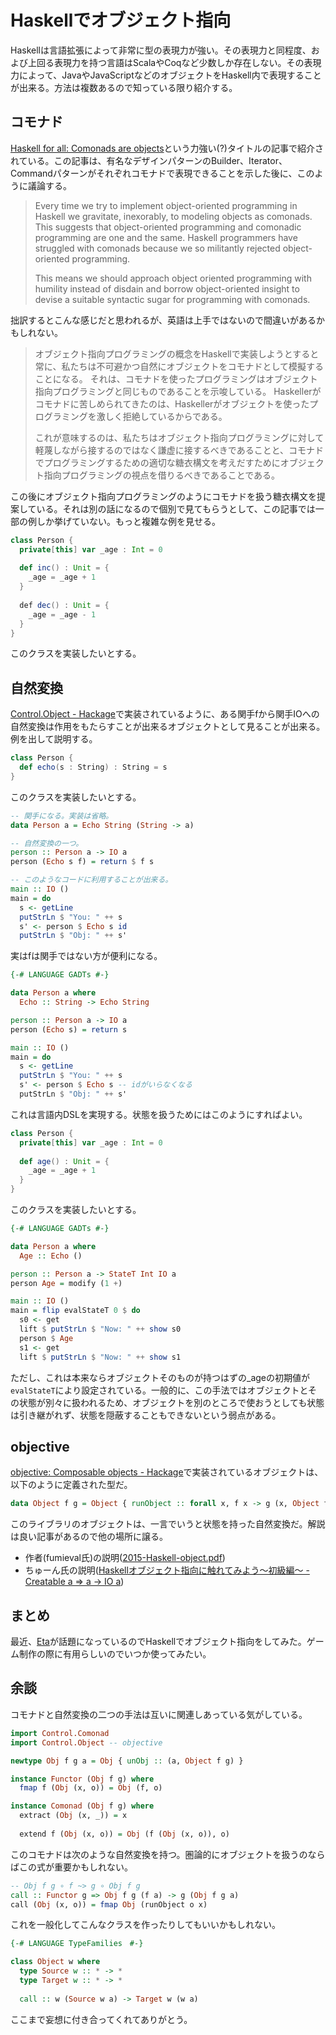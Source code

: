 # Haskellでオブジェクト指向

Haskellは言語拡張によって非常に型の表現力が強い。その表現力と同程度、および上回る表現力を持つ言語はScalaやCoqなど少数しか存在しない。その表現力によって、JavaやJavaScriptなどのオブジェクトをHaskell内で表現することが出来る。方法は複数あるので知っている限り紹介する。

## コモナド

[Haskell for all: Comonads are objects](http://www.haskellforall.com/2013/02/you-could-have-invented-comonads.html)という力強い(?)タイトルの記事で紹介されている。この記事は、有名なデザインパターンのBuilder、Iterator、Commandパターンがそれぞれコモナドで表現できることを示した後に、このように議論する。

> Every time we try to implement object-oriented programming in Haskell we gravitate, inexorably, to modeling objects as comonads.
> This suggests that object-oriented programming and comonadic programming are one and the same.
> Haskell programmers have struggled with comonads because we so militantly rejected object-oriented programming.
>
> This means we should approach object oriented programming with humility instead of disdain and borrow object-oriented insight to devise a suitable syntactic sugar for programming with comonads.

拙訳するとこんな感じだと思われるが、英語は上手ではないので間違いがあるかもしれない。

> オブジェクト指向プログラミングの概念をHaskellで実装しようとすると常に、私たちは不可避かつ自然にオブジェクトをコモナドとして模擬することになる。
> それは、コモナドを使ったプログラミングはオブジェクト指向プログラミングと同じものであることを示唆している。
> Haskellerがコモナドに苦しめられてきたのは、Haskellerがオブジェクトを使ったプログラミングを激しく拒絶しているからである。
>
> これが意味するのは、私たちはオブジェクト指向プログラミングに対して軽蔑しながら接するのではなく謙虚に接するべきであることと、コモナドでプログラミングするための適切な糖衣構文を考えだすためにオブジェクト指向プログラミングの視点を借りるべきであることである。

この後にオブジェクト指向プログラミングのようにコモナドを扱う糖衣構文を提案している。それは別の話になるので個別で見てもらうとして、この記事では一部の例しか挙げていない。もっと複雑な例を見せる。

```scala
class Person {
  private[this] var _age : Int = 0
  
  def inc() : Unit = {
    _age = _age + 1
  }
  
  def dec() : Unit = {
    _age = _age - 1
  }
}
```

このクラスを実装したいとする。

## 自然変換

[Control.Object - Hackage](https://hackage.haskell.org/package/natural-transformation-0.4/docs/Control-Object.html)で実装されているように、ある関手fから関手IOへの自然変換は作用をもたらすことが出来るオブジェクトとして見ることが出来る。例を出して説明する。

```scala
class Person {
  def echo(s : String) : String = s
}
```

このクラスを実装したいとする。

```haskell
-- 関手になる。実装は省略。
data Person a = Echo String (String -> a)

-- 自然変換の一つ。
person :: Person a -> IO a
person (Echo s f) = return $ f s

-- このようなコードに利用することが出来る。
main :: IO ()
main = do
  s <- getLine
  putStrLn $ "You: " ++ s
  s' <- person $ Echo s id
  putStrLn $ "Obj: " ++ s'
```

実はfは関手ではない方が便利になる。

```haskell
{-# LANGUAGE GADTs #-}

data Person a where
  Echo :: String -> Echo String

person :: Person a -> IO a
person (Echo s) = return s

main :: IO ()
main = do
  s <- getLine
  putStrLn $ "You: " ++ s
  s' <- person $ Echo s -- idがいらなくなる
  putStrLn $ "Obj: " ++ s'
```

これは言語内DSLを実現する。状態を扱うためにはこのようにすればよい。

```scala
class Person {
  private[this] var _age : Int = 0
  
  def age() : Unit = {
    _age = _age + 1
  }
}
```

このクラスを実装したいとする。

```haskell
{-# LANGUAGE GADTs #-}

data Person a where
  Age :: Echo ()

person :: Person a -> StateT Int IO a
person Age = modify (1 +)

main :: IO ()
main = flip evalStateT 0 $ do
  s0 <- get
  lift $ putStrLn $ "Now: " ++ show s0
  person $ Age
  s1 <- get
  lift $ putStrLn $ "Now: " ++ show s1
```

ただし、これは本来ならオブジェクトそのものが持つはずの_ageの初期値が`evalStateT`により設定されている。一般的に、この手法ではオブジェクトとその状態が別々に扱われるため、オブジェクトを別のところで使おうとしても状態は引き継がれず、状態を隠蔽することもできないという弱点がある。

## objective

[objective: Composable objects - Hackage](http://hackage.haskell.org/package/objective)で実装されているオブジェクトは、以下のように定義された型だ。

```haskell
data Object f g = Object { runObject :: forall x, f x -> g (x, Object f g) }
```

このライブラリのオブジェクトは、一言でいうと状態を持った自然変換だ。解説は良い記事があるので他の場所に譲る。

* 作者(fumieval氏)の説明([2015-Haskell-object.pdf](http://fumieval.github.io/papers/ja/2015-Haskell-objects.pdf))
* ちゅーん氏の説明([Haskellオブジェクト指向に触れてみよう～初級編～ - Creatable a => a -> IO a](http://tune.hateblo.jp/entry/2015/03/27/035648))

## まとめ

最近、[Eta](http://eta-lang.org/)が話題になっているのでHaskellでオブジェクト指向をしてみた。ゲーム制作の際に有用らしいのでいつか使ってみたい。

## 余談

コモナドと自然変換の二つの手法は互いに関連しあっている気がしている。

```haskell
import Control.Comonad
import Control.Object -- objective

newtype Obj f g a = Obj { unObj :: (a, Object f g) }

instance Functor (Obj f g) where
  fmap f (Obj (x, o)) = Obj (f, o)

instance Comonad (Obj f g) where
  extract (Obj (x, _)) = x
  
  extend f (Obj (x, o)) = Obj (f (Obj (x, o)), o)
```

このコモナドは次のような自然変換を持つ。圏論的にオブジェクトを扱うのならばこの式が重要かもしれない。

```haskell
-- Obj f g ∘ f ~> g ∘ Obj f g
call :: Functor g => Obj f g (f a) -> g (Obj f g a)
call (Obj (x, o)) = fmap Obj (runObject o x)
```

これを一般化してこんなクラスを作ったりしてもいいかもしれない。

```haskell
{-# LANGUAGE TypeFamilies　#-}

class Object w where
  type Source w :: * -> *
  type Target w :: * -> *
  
  call :: w (Source w a) -> Target w (w a)
```

ここまで妄想に付き合ってくれてありがとう。
